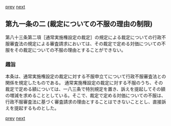 [prev](/specific\markdowns\特許法\119_Mp-Ch_4-Se_1-At_91.md)
[next](/specific\markdowns\特許法\121_Mp-Ch_4-Se_1-At_92.md)
## 第九一条の二 (裁定についての不服の理由の制限)
第八十三条第二項［通常実施権設定の裁定］の規定による裁定についての行政不服審査法の規定による審査請求においては、その裁定で定める対価についての不服をその裁定についての不服の理由とすることができない。

### 趣旨
本条は、通常実施権設定の裁定に対する不服申立てについて行政不服審査法との関係を規定したものである。
通常実施権設定の裁定に対する不服のうち、その裁定で定める額については、一八三条で特別規定を置き、訴えを提起してその額の増減を求めることとしている。そこで、裁定で定める対価についての不服は、行政不服審査法に基づく審査請求の理由とすることはできないこととし、直接訴えを提起するものとした。

[prev](/specific\markdowns\特許法\119_Mp-Ch_4-Se_1-At_91.md)
[next](/specific\markdowns\特許法\121_Mp-Ch_4-Se_1-At_92.md)